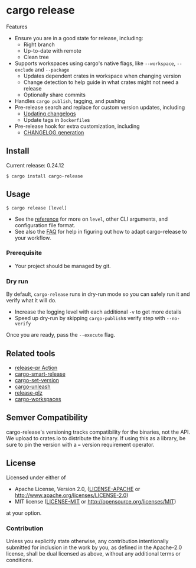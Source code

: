 # cargo release

Features
- Ensure you are in a good state for release, including:
  - Right branch
  - Up-to-date with remote
  - Clean tree
- Supports workspaces using cargo's native flags, like `--workspace`, `--exclude` and `--package`
  - Updates dependent crates in workspace when changing version
  - Change detection to help guide in what crates might not need a release
  - Optionally share commits
- Handles `cargo publish`, tagging, and pushing
- Pre-release search and replace for custom version updates, including
  - [Updating changelogs](docs/faq.md#maintaining-changelog)
  - Update tags in `Dockerfile`s
- Pre-release hook for extra customization, including
  - [CHANGELOG generation](docs/faq.md#maintaining-changelog)

## Install

Current release: 0.24.12

```console,ignore
$ cargo install cargo-release
```

## Usage

```console,ignore
$ cargo release [level]
```

* See the [reference](docs/reference.md) for more on `level`, other CLI
  arguments, and configuration file format.
* See also the [FAQ](docs/faq.md) for help in figuring out how to adapt
  cargo-release to your workflow.

### Prerequisite

* Your project should be managed by git.

### Dry run

By default, `cargo-release` runs in dry-run mode so you can safely run it and
verify what it will do.
- Increase the logging level with each additional `-v` to get more details
- Speed up dry-run by skipping `cargo-publish`s verify step with `--no-verify`

Once you are ready, pass the `--execute` flag.

## Related tools

- [release-pr Action](https://github.com/cargo-bins/release-pr)
- [cargo-smart-release](https://github.com/Byron/gitoxide/tree/main/cargo-smart-release)
- [cargo-set-version](https://github.com/killercup/cargo-edit)
- [cargo-unleash](https://github.com/paritytech/cargo-unleash)
- [release-plz](https://crates.io/crates/release-plz)
- [cargo-workspaces](https://crates.io/crates/cargo-workspaces)

## Semver Compatibility

cargo-release's versioning tracks compatibility for the binaries, not the API.  We upload to
crates.io to distribute the binary.  If using this as a library, be sure to pin the version
with a `=` version requirement operator.

## License

Licensed under either of

* Apache License, Version 2.0, ([LICENSE-APACHE](LICENSE-APACHE) or <http://www.apache.org/licenses/LICENSE-2.0>)
* MIT license ([LICENSE-MIT](LICENSE-MIT) or <http://opensource.org/licenses/MIT>)

at your option.

### Contribution

Unless you explicitly state otherwise, any contribution intentionally
submitted for inclusion in the work by you, as defined in the
Apache-2.0 license, shall be dual licensed as above, without any
additional terms or conditions.
